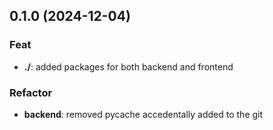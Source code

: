 ## 0.1.0 (2024-12-04)

### Feat

- **./**: added packages for both backend and frontend

### Refactor

- **backend**: removed pycache accedentally added to the git
